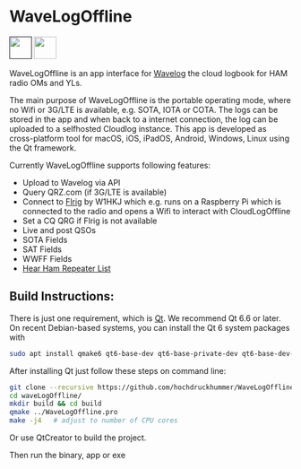 # WaveLogOffline


<a href=""><img src="https://www.webappjung.de/images/assets/google2.png" style="height:40px;border-radius:0!important;"  alt=""/></a>&nbsp;<a href="https://apps.apple.com/de/app/cloudlogoffline/id1528219213"><img src="https://www.webappjung.de/images/assets/iOS2.png"  style="height:40px;border-radius:0!important;" alt=""/></a>

WaveLogOffline is an app interface for [Wavelog](https://github.com/wavelog/wavelog) the cloud logbook for HAM radio OMs and YLs.

The main purpose of WaveLogOffline is the portable operating mode, where no Wifi or 3G/LTE is available, e.g. SOTA, IOTA or COTA. The logs can be stored in the app and when back to a internet connection, the log can be uploaded to a selfhosted Cloudlog instance. This app is developed as cross-platform tool for macOS, iOS, iPadOS, Android, Windows, Linux using the Qt framework.

Currently WaveLogOffline supports following features:

- Upload to Wavelog via API 
- Query QRZ.com (if 3G/LTE is available)
- Connect to [Flrig](https://www.w1hkj.com) by W1HKJ which e.g. runs on a Raspberry Pi which is connected to the radio and opens a Wifi to interact with CloudLogOffline
- Set a CQ QRG if Flrig is not available
- Live and post QSOs
- SOTA Fields
- SAT Fields
- WWFF Fields
- [Hear Ham Repeater List](https://hearham.com/repeaters)

## Build Instructions:

There is just one requirement, which is [Qt](https://www.qt.io/download-open-source).
We recommend Qt 6.6 or later.
On recent Debian-based systems, you can install the Qt 6 system packages with
```bash
sudo apt install qmake6 qt6-base-dev qt6-base-private-dev qt6-base-dev-tools qt6-declarative-dev qt6-l10n-tools qt6-positioning-dev libqt6opengl6-dev libgl-dev libqt6sql6-sqlite libqt6svg6-dev qml6-module-qt5compat-graphicaleffects
```

After installing Qt just follow these steps on command line:

```bash
git clone --recursive https://github.com/hochdruckhummer/WaveLogOffline.git
cd waveLogOffline/
mkdir build && cd build
qmake ../WaveLogOffline.pro
make -j4   # adjust to number of CPU cores
```
Or use QtCreator to build the project.

Then run the binary, app or exe

